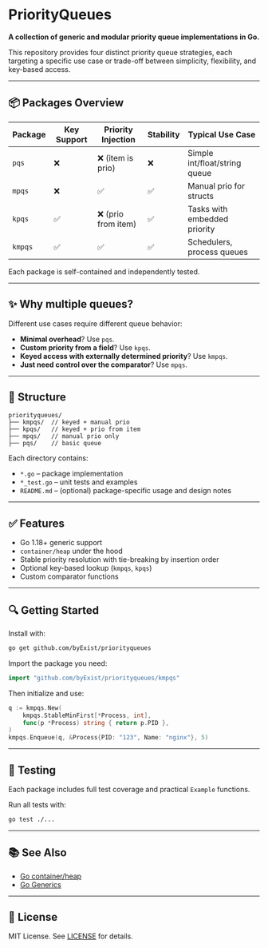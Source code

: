 # PriorityQueues

**A collection of generic and modular priority queue implementations in Go.**

This repository provides four distinct priority queue strategies, each targeting a specific use case or trade-off between simplicity, flexibility, and key-based access.

---

## 📦 Packages Overview

| Package  | Key Support | Priority Injection | Stability | Typical Use Case |
|----------|-------------|--------------------|-----------|------------------|
| `pqs`    | ❌           | ❌ (item is prio)   | ❌         | Simple int/float/string queue |
| `mpqs`   | ❌           | ✅                  | ✅         | Manual prio for structs |
| `kpqs`   | ✅           | ❌ (prio from item) | ✅         | Tasks with embedded priority |
| `kmpqs`  | ✅           | ✅                  | ✅         | Schedulers, process queues |

Each package is self-contained and independently tested.

---

## ✨ Why multiple queues?

Different use cases require different queue behavior:

- **Minimal overhead**? Use `pqs`.
- **Custom priority from a field**? Use `kpqs`.
- **Keyed access with externally determined priority**? Use `kmpqs`.
- **Just need control over the comparator**? Use `mpqs`.

---

## 📂 Structure

```
priorityqueues/
├── kmpqs/  // keyed + manual prio
├── kpqs/   // keyed + prio from item
├── mpqs/   // manual prio only
├── pqs/    // basic queue
```

Each directory contains:

- `*.go` – package implementation  
- `*_test.go` – unit tests and examples  
- `README.md` – (optional) package-specific usage and design notes

---

## ✅ Features

- Go 1.18+ generic support
- `container/heap` under the hood
- Stable priority resolution with tie-breaking by insertion order
- Optional key-based lookup (`kmpqs`, `kpqs`)
- Custom comparator functions

---

## 🔍 Getting Started

Install with:

```sh
go get github.com/byExist/priorityqueues
```

Import the package you need:

```go
import "github.com/byExist/priorityqueues/kmpqs"
```

Then initialize and use:

```go
q := kmpqs.New(
	kmpqs.StableMinFirst[*Process, int],
	func(p *Process) string { return p.PID },
)
kmpqs.Enqueue(q, &Process{PID: "123", Name: "nginx"}, 5)
```

---

## 🧪 Testing

Each package includes full test coverage and practical `Example` functions.

Run all tests with:

```sh
go test ./...
```

---

## 📚 See Also

- [Go container/heap](https://pkg.go.dev/container/heap)
- [Go Generics](https://go.dev/doc/tutorial/generics)

---

## 📄 License

MIT License. See [LICENSE](./LICENSE) for details.